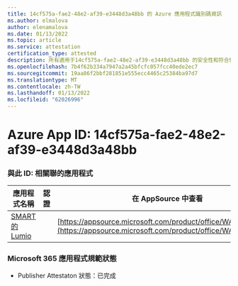 ```yaml
---
title: 14cf575a-fae2-48e2-af39-e3448d3a48bb 的 Azure 應用程式識別碼資訊
ms.author: elmalova
author: elenamalova
ms.date: 01/13/2022
ms.topic: article
ms.service: attestation
certification_type: attested
description: 所有適用于14cf575a-fae2-48e2-af39-e3448d3a48bb 的安全性和符合性資訊資訊。
ms.openlocfilehash: 7b4f62b334a7947a2a45bfcfc057fcc40ede2ec7
ms.sourcegitcommit: 19aa86f2bbf281851e555ecc4465c25384ba97d7
ms.translationtype: MT
ms.contentlocale: zh-TW
ms.lasthandoff: 01/13/2022
ms.locfileid: "62026996"
---
```

# <a name="azure-app-id-14cf575a-fae2-48e2-af39-e3448d3a48bb"></a>Azure App ID: 14cf575a-fae2-48e2-af39-e3448d3a48bb


### <a name="apps-associated-with-this-id"></a>與此 ID: 相關聯的應用程式
| **應用程式名稱** | **認證** | **在 AppSource 中查看** |
|--------------|---------------|-----------------------|
| [SMART 的 Lumio](https://docs.microsoft.com/microsoft-365-app-certification/forward/WA200001874) |  | [https://appsource.microsoft.com/product/office/WA200001874](https://appsource.microsoft.com/product/office/WA200001874) |

### <a name="microsoft-365-app-compliance-status"></a>Microsoft 365 應用程式規範狀態
- Publisher Attestaton 狀態：已完成
